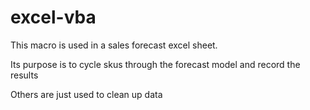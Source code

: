 # excel-vba
</p><p>This macro is used in a sales forecast excel sheet.<p></p><p>Its purpose is to cycle skus through the forecast model and record the results<p></p><p>Others are just used to clean up data</p>
